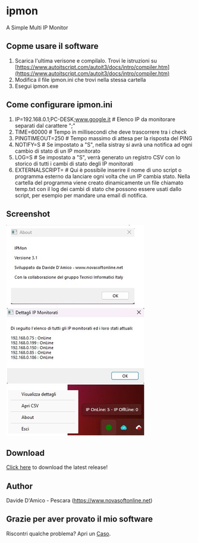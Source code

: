 # ipmon
A Simple Multi IP Monitor

## Copme usare il software
1. Scarica l'ultima verisone e compilalo. Trovi le istruzioni su [https://www.autoitscript.com/autoit3/docs/intro/compiler.htm](https://www.autoitscript.com/autoit3/docs/intro/compiler.htm)
2. Modifica il file ipmon.ini che trovi nella stessa cartella 
3. Esegui ipmon.exe

## Come configurare ipmon.ini
1. IP=192.168.0.1;PC-DESK;www.google.it # Elenco IP da monitorare separati dal carattere ";" 
2. TIME=60000 # Tempo in millisecondi che deve trascorrere tra i check
3. PINGTIMEOUT=250 # Tempo massimo di attesa per la risposta del PING
4. NOTIFY=S # Se impostato a "S", nella sistray si avrà una notifica ad ogni cambio di stato di un IP monitorato
5. LOG=S # Se impostato a "S", verrà generato un registro CSV con lo storico di tutti i cambi di stato degli IP monitorati
6. EXTERNALSCRIPT= # Qui è possibile inserire il nome di uno script o programma esterno da lanciare ogni volta che un IP cambia stato. Nella cartella del programma
   viene creato dinamicamente un file chiamato temp.txt con il log dei cambi di stato che possono essere usati dallo script, per esempio per mandare una email di notifica.

## Screenshot
![ipmon](screenshot.jpg)

## Download
[Click here](https://github.com/davide-damico/ipmon/releases/latest) to download the latest release!

## Author
Davide D'Amico - Pescara (https://www.novasoftonline.net)

## Grazie per aver provato il mio software
Riscontri qualche problema? Apri un [Caso](https://github.com/davide-damico/ipmon/issues).  
